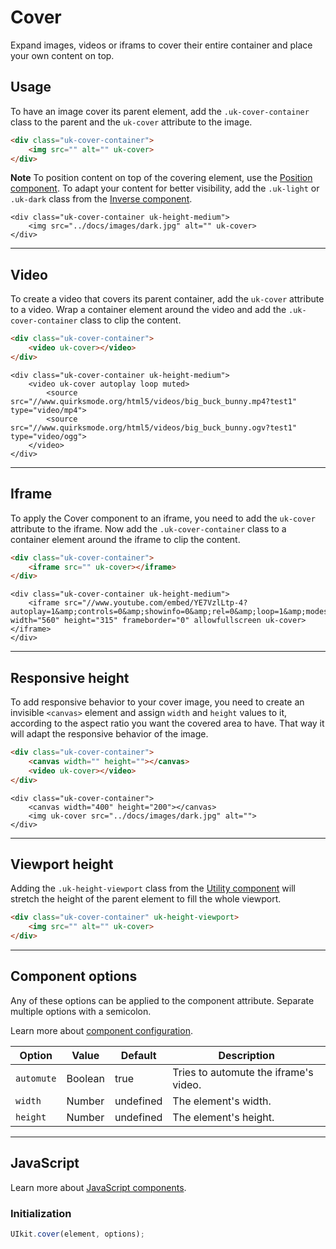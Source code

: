 # Cover

<p class="uk-text-lead">Expand images, videos or iframs to cover their entire container and place your own content on top.</p>

## Usage

To have an image cover its parent element, add the `.uk-cover-container` class to the parent and the `uk-cover` attribute to the image.

```html
<div class="uk-cover-container">
    <img src="" alt="" uk-cover>
</div>
```

**Note** To position content on top of the covering element, use the [Position component](position.md). To adapt your content for better visibility, add the `.uk-light` or `.uk-dark` class from the [Inverse component](inverse.md).

```example
<div class="uk-cover-container uk-height-medium">
    <img src="../docs/images/dark.jpg" alt="" uk-cover>
</div>
```

***

## Video

To create a video that covers its parent container, add the `uk-cover` attribute to a video. Wrap a container element around the video and add the `.uk-cover-container` class to clip the content.

```html
<div class="uk-cover-container">
    <video uk-cover></video>
</div>
```

```example
<div class="uk-cover-container uk-height-medium">
    <video uk-cover autoplay loop muted>
        <source src="//www.quirksmode.org/html5/videos/big_buck_bunny.mp4?test1" type="video/mp4">
        <source src="//www.quirksmode.org/html5/videos/big_buck_bunny.ogv?test1" type="video/ogg">
    </video>
</div>
```

***

## Iframe

To apply the Cover component to an iframe, you need to add the `uk-cover` attribute to the iframe. Now add the `.uk-cover-container` class to a container element around the iframe to clip the content.

```html
<div class="uk-cover-container">
    <iframe src="" uk-cover></iframe>
</div>
```

```example
<div class="uk-cover-container uk-height-medium">
    <iframe src="//www.youtube.com/embed/YE7VzlLtp-4?autoplay=1&amp;controls=0&amp;showinfo=0&amp;rel=0&amp;loop=1&amp;modestbranding=1&amp;wmode=transparent" width="560" height="315" frameborder="0" allowfullscreen uk-cover></iframe>
</div>
```

***

## Responsive height

To add responsive behavior to your cover image, you need to create an invisible `<canvas>` element and assign `width` and `height` values to it, according to the aspect ratio you want the covered area to have. That way it will adapt the responsive behavior of the image.

```html
<div class="uk-cover-container">
    <canvas width="" height=""></canvas>
    <video uk-cover></video>
</div>
```

```example
<div class="uk-cover-container">
    <canvas width="400" height="200"></canvas>
    <img uk-cover src="../docs/images/dark.jpg" alt="">
</div>
```

***

## Viewport height

Adding the `.uk-height-viewport` class from the [Utility component](utility.md) will stretch the height of the parent element to fill the whole viewport.

```html
<div class="uk-cover-container" uk-height-viewport>
    <img src="" alt="" uk-cover>
</div>
```

***

## Component options

Any of these options can be applied to the component attribute. Separate multiple options with a semicolon.

Learn more about [component configuration](javascript.md#component-configuration).

| Option | Value | Default | Description |
| --- | --- | --- | --- |
| `automute` | Boolean | true | Tries to automute the iframe's video. |
| `width` | Number | undefined | The element's width. |
| `height` | Number | undefined | The element's height. |

***

## JavaScript

Learn more about [JavaScript components](javascript.md#programmatic-use).

### Initialization

```js
UIkit.cover(element, options);
```
